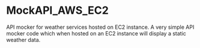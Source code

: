 # MockAPI_AWS_EC2
API mocker for weather services hosted on EC2 instance.
A very simple API mocker code which when hosted on an EC2 instance will display a static weather data.
